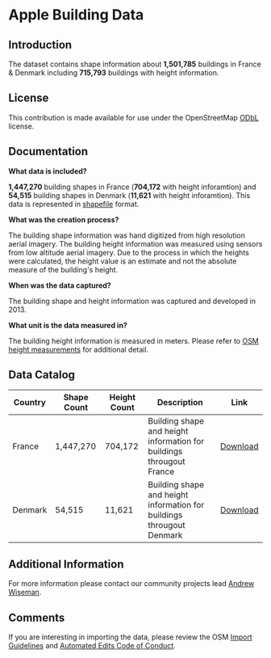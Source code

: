 # Apple Building Data


## Introduction

The dataset contains shape information about **1,501,785** buildings in France & Denmark including **715,793** buildings with height information.  


## License

This contribution is made available for use under the OpenStreetMap [ODbL](https://opendatacommons.org/licenses/odbl/) license.


## Documentation

**What data is included?**

**1,447,270** building shapes in France (**704,172** with height inforamtion) and **54,515** building shapes in Denmark (**11,621** with height inforamtion). This data is represented in [shapefile](http://wiki.openstreetmap.org/wiki/Shapefiles) format.    

**What was the creation process?**

The building shape information was hand digitized from high resolution aerial imagery.  The building height information was measured using sensors from low altitude aerial imagery. Due to the process in which the heights were calculated, the height value is an estimate and not the absolute measure of the building's height.  

**When was the data captured?**

The building shape and height information was captured and developed in 2013.  

**What unit is the data measured in?**

The building height information is measured in meters. Please refer to [OSM height measurements](https://wiki.openstreetmap.org/wiki/Map_Features/Units) for additional detail.  



## Data Catalog

| Country     |  Shape Count  | Height Count | Description                                                   | Link  |
| ------------|---------------|--------------|---------------------------------------------------------------|-------|
| France      | 1,447,270     | 704,172      | Building shape and height information for buildings througout France | [Download](https://github.com/awisemanapple/appledata/blob/master/France/fra_building_heights.csv.zip)   |
| Denmark     | 54,515        | 11,621       | Building shape and height information for buildings througout Denmark| [Download](https://github.com/awisemanapple/appledata/blob/master/Denmark/dnk_building_heights.csv.zip)   |



## Additional Information
For more information please contact our community projects lead [Andrew Wiseman](https://www.openstreetmap.org/user/Marion%20Barry).


## Comments
If you are interesting in importing the data, please review the OSM [Import Guidelines](https://wiki.openstreetmap.org/wiki/Import/Guidelines) and [Automated Edits Code of Conduct](https://wiki.openstreetmap.org/wiki/Automated_Edits_code_of_conduct).


